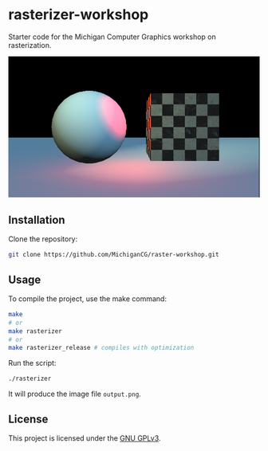 # rasterizer-workshop

Starter code for the Michigan Computer Graphics workshop on rasterization.

![A sphere on the left and a box on the right under blue light with a red point light in between them](example.png)

## Installation

Clone the repository:

```bash
git clone https://github.com/MichiganCG/raster-workshop.git
```

## Usage

To compile the project, use the make command:

```bash
make
# or
make rasterizer
# or
make rasterizer_release # compiles with optimization
```

Run the script:

```bash
./rasterizer
```

It will produce the image file `output.png`.

## License

This project is licensed under the [GNU GPLv3](COPYING).
